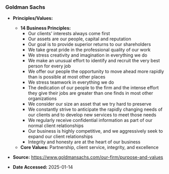 ### Goldman Sachs

- **Principles/Values:**
  - **14 Business Principles:**
    - Our clients' interests always come first
    - Our assets are our people, capital and reputation
    - Our goal is to provide superior returns to our shareholders
    - We take great pride in the professional quality of our work
    - We stress creativity and imagination in everything we do
    - We make an unusual effort to identify and recruit the very best person for every job
    - We offer our people the opportunity to move ahead more rapidly than is possible at most other places
    - We stress teamwork in everything we do
    - The dedication of our people to the firm and the intense effort they give their jobs are greater than one finds in most other organizations
    - We consider our size an asset that we try hard to preserve
    - We constantly strive to anticipate the rapidly changing needs of our clients and to develop new services to meet those needs
    - We regularly receive confidential information as part of our normal client relationships
    - Our business is highly competitive, and we aggressively seek to expand our client relationships
    - Integrity and honesty are at the heart of our business
  - **Core Values:** Partnership, client service, integrity, and excellence

- **Source:** https://www.goldmansachs.com/our-firm/purpose-and-values
- **Date Accessed:** 2025-01-14